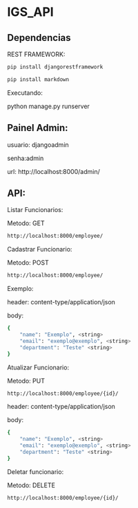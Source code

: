 # IGS_API

## Dependencias

REST FRAMEWORK:

```sh
pip install djangorestframework
```
```sh
pip install markdown
```

Executando:

python manage.py runserver

## Painel Admin:
usuario: djangoadmin

senha:admin

url: http://localhost:8000/admin/

## API:

Listar Funcionarios:

Metodo: GET
```sh
http://localhost:8000/employee/
```

Cadastrar Funcionario:

Metodo: POST
```sh
http://localhost:8000/employee/
```
Exemplo:

header: content-type/application/json

body:
```sh
{
    "name": "Exemplo", <string>   
    "email": "exemplo@exemplo", <string>    
    "department": "Teste" <string>   
}
```

Atualizar Funcionario:

Metodo: PUT

```sh
http://localhost:8000/employee/{id}/
```
header: content-type/application/json

body:
```sh
{
    "name": "Exemplo", <string>
    "email": "exemplo@exemplo", <string>
    "department": "Teste" <string>
}
```
Deletar funcionario:

Metodo: DELETE
```sh
http://localhost:8000/employee/{id}/
```
